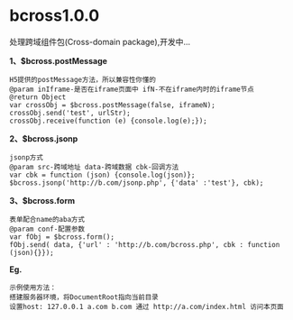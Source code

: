 bcross1.0.0
======

处理跨域组件包(Cross-domain package),开发中...


__1、$bcross.postMessage__

    H5提供的postMessage方法，所以兼容性你懂的
    @param inIframe-是否在iframe页面中 ifN-不在iframe内时的iframe节点
    @return Object
    var crossObj = $bcross.postMessage(false, iframeN);
    crossObj.send('test', urlStr);
    crossObj.receive(function (e) {console.log(e);});

__2、$bcross.jsonp__

    jsonp方式
    @param src-跨域地址 data-跨域数据 cbk-回调方法
    var cbk = function (json) {console.log(json)};
    $bcross.jsonp('http://b.com/jsonp.php', {'data' :'test'}, cbk);

__3、$bcross.form__

    表单配合name的aba方式
    @param conf-配置参数
    var fObj = $bcross.form();
    fObj.send( data, {'url' : 'http://b.com/bcross.php', cbk : function (json){}});

__Eg.__

    示例使用方法：
    搭建服务器环境，将DocumentRoot指向当前目录
    设置host: 127.0.0.1 a.com b.com 通过 http://a.com/index.html 访问本页面